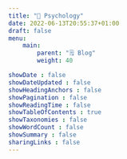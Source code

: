 ```yaml
---
title: "🧠 Psychology"
date: 2022-06-13T20:55:37+01:00
draft: false
menu:
    main:
        parent: "🗒️ Blog"
        weight: 40

showDate : false
showDateUpdated : false
showHeadingAnchors : false
showPagination : false
showReadingTime : false
showTableOfContents : true
showTaxonomies : false
showWordCount : false
showSummary : false
sharingLinks : false
---
```

